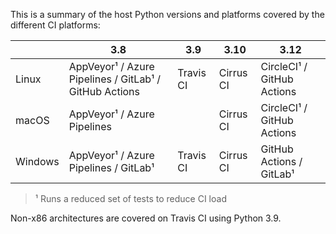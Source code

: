 This is a summary of the host Python versions and platforms covered by the different CI platforms:

|         | 3.8                                                    | 3.9       | 3.10      | 3.12                                 |
|---------|--------------------------------------------------------|-----------|-----------|--------------------------------------|
| Linux   | AppVeyor¹ / Azure Pipelines / GitLab¹ / GitHub Actions | Travis CI | Cirrus CI | CircleCI¹ / GitHub Actions           |
| macOS   | AppVeyor¹ / Azure Pipelines                            |           | Cirrus CI | CircleCI¹ / GitHub Actions           |
| Windows | AppVeyor¹ / Azure Pipelines / GitLab¹                  | Travis CI | Cirrus CI | GitHub Actions  / GitLab¹            |

> ¹ Runs a reduced set of tests to reduce CI load

Non-x86 architectures are covered on Travis CI using Python 3.9.
